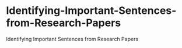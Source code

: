 # Identifying-Important-Sentences-from-Research-Papers
Identifying Important Sentences from Research Papers

